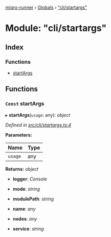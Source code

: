 [miqro-runner](../README.md) › [Globals](../globals.md) › ["cli/startargs"](_cli_startargs_.md)

# Module: "cli/startargs"

## Index

### Functions

* [startArgs](_cli_startargs_.md#const-startargs)

## Functions

### `Const` startArgs

▸ **startArgs**(`usage`: any): *object*

*Defined in [src/cli/startargs.ts:4](https://github.com/claukers/miqro-runner/blob/652df1c/src/cli/startargs.ts#L4)*

**Parameters:**

Name | Type |
------ | ------ |
`usage` | any |

**Returns:** *object*

* **logger**: *Console*

* **mode**: *string*

* **modulePath**: *string*

* **name**: *any*

* **nodes**: *any*

* **service**: *string*
